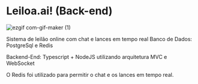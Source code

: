 # Leiloa.ai! (Back-end)
![ezgif com-gif-maker (1)](https://user-images.githubusercontent.com/11262233/231282487-30e32a37-9710-4fae-a3be-d89286d97078.gif)

Sistema de leilão online com chat e lances em tempo real
Banco de Dados: PostgreSql e Redis

Backend-End: Typescript + NodeJS utilizando arquitetura MVC e WebSocket

O Redis foi utilizado para permitir o chat e os lances em tempo real.

